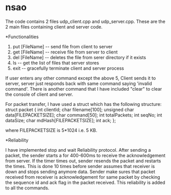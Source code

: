 # nsao

The code contains 2 files udp_client.cpp and udp_server.cpp. These are the 2 main files containing client and server code.

*Functionalities

1. put [FileName]  -- send file from client to server
2. get [FileName]  -- receive file from server to client
3. del [FileName]  -- deletes the file from serer directory if it exists
4. ls              -- get the list of files that server stores
5. exit 		   -- gracefully terminate client and server process

If user enters any other command except the above 5, Client sends it to server, server just responds back with same command saying 'invalid command'. There is another command that I have included "clear" to clear the console of client and server.

For packet transfer, I have used a struct which has the following structure:
struct packet
{
	int clientId;
	char filename[100];
	unsigned char data[FILEPACKETSIZE];
	char command[50];
	int totalPackets;
	int seqNo;
	int dataSize;
	char mdHash[FILEPACKETSIZE];
	int ack;
};

where FILEPACKETSIZE is 5*1024 i.e. 5 KB.

*Reliability

I have implemented stop and wait Reliability protocol. After sending a packet, the sender starts a for 400-600ms to receive the acknowledgement from server. If the timer times out, sender resends the packet and restarts the times. This is done 10 times before sender assumes that receiver is down and stops sending anymore data. Sender make sures that packet received from receiver is acknowledgement for same packet by checking the sequence id and ack flag in the packet received.
This reliability is added to all the commands.

